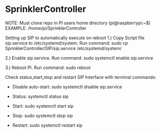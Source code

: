 # SprinklerController
NOTE: Must clone repo in PI users home directory (pi@raspberrypi:~$) EXAMPLE: /home/pi/SprinklerController

Setting up SIP to automatically execute on reboot 
 1.) Copy Script file sip.service to /etc/systemd/system. Run command:
     sudo cp SprinklerController/SIP/sip.service /etc/systemd/system/
     
 2.) Enable sip.service. Run command:
     sudo systemctl enable sip.service
     
 3.) Reboot PI. Run command:
     sudo reboot

Check status,start,stop and restart SIP Interface with terminal commands:

- Disable auto-start: sudo systemctl disable sip.service
 
- Status: systemctl status sip
 
- Start: sudo systemctl start sip
 
- Stop: sudo systemctl stop sip
 
- Restart: sudo systemctl restart sip


